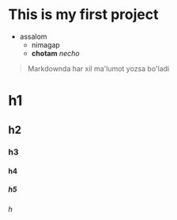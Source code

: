 # This is my first project
- assalom
    * nimagap
    - **chotam** _necho_
> Markdownda har xil ma'lumot yozsa bo'ladi
# h1
## h2
### h3
#### h4
##### h5
###### h

